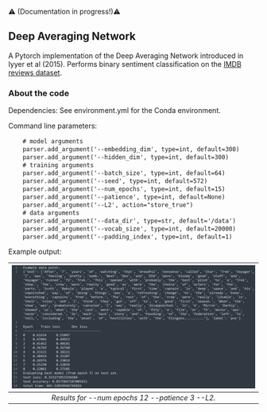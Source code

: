 :warning: (Documentation in progress!):warning:

Deep Averaging Network
---

A Pytorch implementation of the Deep Averaging Network introduced in Iyyer et al (2015). Performs binary sentiment classification on the [IMDB reviews dataset](http://ai.stanford.edu/~amaas/data/sentiment/). 
 
### About the code
Dependencies:
See environment.yml for the Conda environment.

Command line parameters:
```
    # model arguments
    parser.add_argument('--embedding_dim', type=int, default=300)
    parser.add_argument('--hidden_dim', type=int, default=300)
    # training arguments
    parser.add_argument('--batch_size', type=int, default=64)
    parser.add_argument('--seed', type=int, default=572)
    parser.add_argument('--num_epochs', type=int, default=15)
    parser.add_argument('--patience', type=int, default=None)
    parser.add_argument('--L2', action="store_true")
    # data arguments
    parser.add_argument('--data_dir', type=str, default='/data')
    parser.add_argument('--vocab_size', type=int, default=20000)
    parser.add_argument('--padding_index', type=int, default=1)
```
Example output:

| <img src="DAN_output.png" alt="DAN_output.png" width="1000"/> | 
|:--:| 
| *Results for --num epochs 12 --patience 3 --L2.* |





